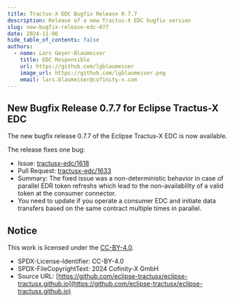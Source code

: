 ```yaml
---
title: Tractus-X EDC Bugfix Release 0.7.7
description: Release of a new Tractus-X EDC bugfix version
slug: new-bugfix-release-edc-077
date: 2024-11-06
hide_table_of_contents: false
authors:
  - name: Lars Geyer-Blaumeiser
    title: EDC Responsible
    url: https://github.com/lgblaumeiser
    image_url: https://github.com/lgblaumeiser.png
    email: lars.blaumeiser@cofinity-x.com
---
```


## New Bugfix Release 0.7.7 for Eclipse Tractus-X EDC

The new bugfix release 0.7.7 of the Eclipse Tractus-X EDC is now available.

The release fixes one bug:

- Issue: [tractusx-edc/1618](https://github.com/eclipse-tractusx/tractusx-edc/issues/1618)
- Pull Request: [tractusx-edc/1633](https://github.com/eclipse-tractusx/tractusx-edc/pull/1633)
- Summary: The fixed issue was a non-deterministic behavior in case of parallel EDR token refreshs which lead to the non-availability of a valid token at the consumer connector.
- You need to update if you operate a consumer EDC and initiate data transfers based on the same contract multiple times in parallel.

## Notice

This work is licensed under the [CC-BY-4.0](https://creativecommons.org/licenses/by/4.0/legalcode).

- SPDX-License-Identifier: CC-BY-4.0
- SPDX-FileCopyrightText: 2024 Cofinity-X GmbH
- Source URL: [https://github.com/eclipse-tractusx/eclipse-tractusx.github.io](https://github.com/eclipse-tractusx/eclipse-tractusx.github.io)
